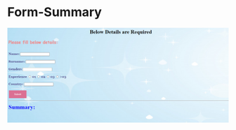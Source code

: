 # Form-Summary
![alt text](https://github.com/Bageshri-patel/Form-Summary/blob/main/finalpage.png?raw=true)
